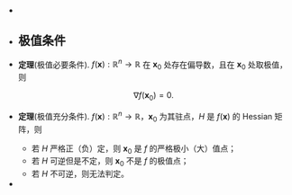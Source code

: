 -
- ## 极值条件
- **定理**(极值必要条件). $f(\mathbf{x}): \mathbb{R}^n \rightarrow \mathbb{R}$ 在 $\mathbf{x}_0$ 处存在偏导数，且在 $\mathbf{x}_0$ 处取极值，则
  
  $$ \nabla f(\mathbf{x}_0) = 0. $$
- **定理**(极值充分条件). $f(\mathbf{x}) : \mathbb{R}^n \rightarrow \mathbb{R}$，$\mathbf{x}_0$ 为其驻点，$H$ 是 $f(\mathbf{x})$ 的 Hessian 矩阵，则
	- 若 $H$ 严格正（负）定，则 $\mathbf{x}_0$ 是 $f$ 的严格极小（大）值点；
	- 若 $H$ 可逆但是不定，则 $\mathbf{x}_0$ 不是 $f$ 的极值点；
	- 若 $H$ 不可逆，则无法判定。
-